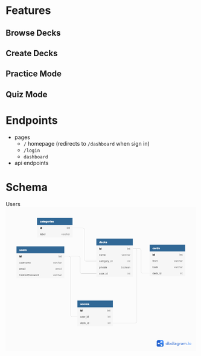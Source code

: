 # Features
## Browse Decks

## Create Decks

## Practice Mode

## Quiz Mode

# Endpoints
- pages
  - `/` homepage (redirects to `/dashboard` when sign in)
  - `/login`
  - `dashboard`
- api endpoints

# Schema
Users
![schema](images/Schema.png)
